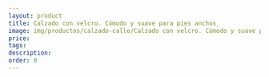 ```yaml
---
layout: product
title: Calzado con velcro. Cómodo y suave para pies anchos_
image: img/productos/calzado-calle/Calzado con velcro. Cómodo y suave para pies anchos_.webp
price: 
tags: 
description: 
order: 0
---
```

